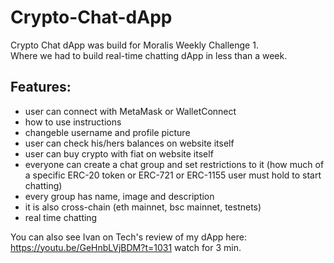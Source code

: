 # Crypto-Chat-dApp
Crypto Chat dApp was build for Moralis Weekly Challenge 1. <br>
Where we had to build real-time chatting dApp in less than a week.

## Features:
- user can connect with MetaMask or WalletConnect
- how to use instructions
- changeble username and profile picture
- user can check his/hers balances on website itself
- user can buy crypto with fiat on website itself
- everyone can create a chat group and set restrictions to it (how much of a specific ERC-20 token or ERC-721 or ERC-1155 user must hold to start chatting)
- every group has name, image and description
- it is also cross-chain (eth mainnet, bsc mainnet, testnets)
- real time chatting

You can also see Ivan on Tech's review of my dApp here: https://youtu.be/GeHnbLVjBDM?t=1031 watch for 3 min.
